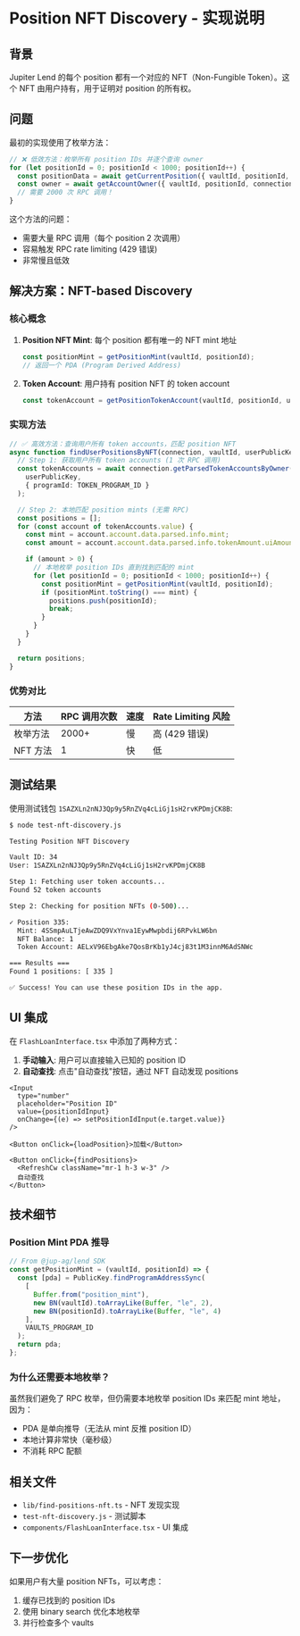 # Position NFT Discovery - 实现说明

## 背景

Jupiter Lend 的每个 position 都有一个对应的 NFT（Non-Fungible Token）。这个 NFT 由用户持有，用于证明对 position 的所有权。

## 问题

最初的实现使用了枚举方法：
```typescript
// ❌ 低效方法：枚举所有 position IDs 并逐个查询 owner
for (let positionId = 0; positionId < 1000; positionId++) {
  const positionData = await getCurrentPosition({ vaultId, positionId, connection });
  const owner = await getAccountOwner({ vaultId, positionId, connection });
  // 需要 2000 次 RPC 调用！
}
```

这个方法的问题：
- 需要大量 RPC 调用（每个 position 2 次调用）
- 容易触发 RPC rate limiting (429 错误)
- 非常慢且低效

## 解决方案：NFT-based Discovery

### 核心概念

1. **Position NFT Mint**: 每个 position 都有唯一的 NFT mint 地址
   ```typescript
   const positionMint = getPositionMint(vaultId, positionId);
   // 返回一个 PDA (Program Derived Address)
   ```

2. **Token Account**: 用户持有 position NFT 的 token account
   ```typescript
   const tokenAccount = getPositionTokenAccount(vaultId, positionId, userPublicKey);
   ```

### 实现方法

```typescript
// ✅ 高效方法：查询用户所有 token accounts，匹配 position NFT
async function findUserPositionsByNFT(connection, vaultId, userPublicKey) {
  // Step 1: 获取用户所有 token accounts (1 次 RPC 调用)
  const tokenAccounts = await connection.getParsedTokenAccountsByOwner(
    userPublicKey,
    { programId: TOKEN_PROGRAM_ID }
  );

  // Step 2: 本地匹配 position mints (无需 RPC)
  const positions = [];
  for (const account of tokenAccounts.value) {
    const mint = account.account.data.parsed.info.mint;
    const amount = account.account.data.parsed.info.tokenAmount.uiAmount;

    if (amount > 0) {
      // 本地枚举 position IDs 直到找到匹配的 mint
      for (let positionId = 0; positionId < 1000; positionId++) {
        const positionMint = getPositionMint(vaultId, positionId);
        if (positionMint.toString() === mint) {
          positions.push(positionId);
          break;
        }
      }
    }
  }

  return positions;
}
```

### 优势对比

| 方法 | RPC 调用次数 | 速度 | Rate Limiting 风险 |
|------|-------------|------|-------------------|
| 枚举方法 | 2000+ | 慢 | 高 (429 错误) |
| NFT 方法 | 1 | 快 | 低 |

## 测试结果

使用测试钱包 `1SAZXLn2nNJ3Qp9y5RnZVq4cLiGj1sH2rvKPDmjCK8B`:

```bash
$ node test-nft-discovery.js

Testing Position NFT Discovery

Vault ID: 34
User: 1SAZXLn2nNJ3Qp9y5RnZVq4cLiGj1sH2rvKPDmjCK8B

Step 1: Fetching user token accounts...
Found 52 token accounts

Step 2: Checking for position NFTs (0-500)...

✓ Position 335:
  Mint: 4SSmpAuLTjeAwZDQ9VxYnva1EywMwpbdij6RPvkLW6bn
  NFT Balance: 1
  Token Account: AELxV96EbgAke7QosBrKb1yJ4cj83t1M3innM6AdSNWc

=== Results ===
Found 1 positions: [ 335 ]

✅ Success! You can use these position IDs in the app.
```

## UI 集成

在 `FlashLoanInterface.tsx` 中添加了两种方式：

1. **手动输入**: 用户可以直接输入已知的 position ID
2. **自动查找**: 点击"自动查找"按钮，通过 NFT 自动发现 positions

```tsx
<Input
  type="number"
  placeholder="Position ID"
  value={positionIdInput}
  onChange={(e) => setPositionIdInput(e.target.value)}
/>

<Button onClick={loadPosition}>加载</Button>

<Button onClick={findPositions}>
  <RefreshCw className="mr-1 h-3 w-3" />
  自动查找
</Button>
```

## 技术细节

### Position Mint PDA 推导

```typescript
// From @jup-ag/lend SDK
const getPositionMint = (vaultId, positionId) => {
  const [pda] = PublicKey.findProgramAddressSync(
    [
      Buffer.from("position_mint"),
      new BN(vaultId).toArrayLike(Buffer, "le", 2),
      new BN(positionId).toArrayLike(Buffer, "le", 4)
    ],
    VAULTS_PROGRAM_ID
  );
  return pda;
};
```

### 为什么还需要本地枚举？

虽然我们避免了 RPC 枚举，但仍需要本地枚举 position IDs 来匹配 mint 地址，因为：
- PDA 是单向推导（无法从 mint 反推 position ID）
- 本地计算非常快（毫秒级）
- 不消耗 RPC 配额

## 相关文件

- `lib/find-positions-nft.ts` - NFT 发现实现
- `test-nft-discovery.js` - 测试脚本
- `components/FlashLoanInterface.tsx` - UI 集成

## 下一步优化

如果用户有大量 position NFTs，可以考虑：
1. 缓存已找到的 position IDs
2. 使用 binary search 优化本地枚举
3. 并行检查多个 vaults

